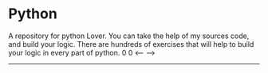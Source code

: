 # Python
A repository for python Lover. You can take the help of my sources code, and build your logic. There are hundreds of exercises that will help to build your logic in every part of python.
   0 0
<--   -->
   ___
